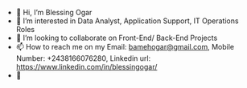 - 👋 Hi, I’m Blessing Ogar
- 👀 I’m interested in Data Analyst, Application Support, IT Operations Roles
- 💞️ I’m looking to collaborate on Front-End/ Back-End Projects
- 📫 How to reach me on my Email: bamehogar@gmail.com, Mobile Number: +2438166076280, Linkedin url: https://www.linkedin.com/in/blessingogar/
- 🌱 

<!---
everblessed31/everblessed31 is a ✨ special ✨ repository because its `README.md` (this file) appears on your GitHub profile.
You can click the Preview link to take a look at your changes.
--->
